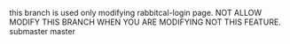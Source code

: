 this branch is used only modifying rabbitcal-login page.
NOT ALLOW MODIFY THIS BRANCH WHEN YOU ARE MODIFYING NOT THIS FEATURE.
submaster
master
